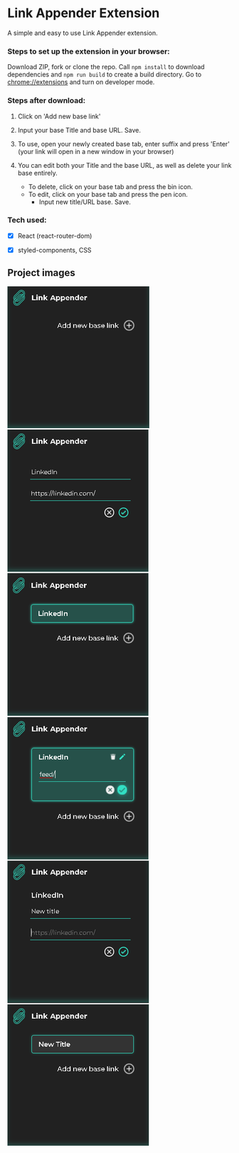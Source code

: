 # Link Appender Extension

A simple and easy to use Link Appender extension. 


### Steps to set up the extension in your browser: 

Download ZIP, fork or clone the repo. Call `npm install` to download dependencies and `npm run build` to create a build directory. 
Go to [chrome://extensions](chrome://extensions) and turn on developer mode. 

### Steps after download:

1. Click on 'Add new base link'

2. Input your base Title and base URL. Save.

3. To use, open your newly created base tab, enter suffix and press 'Enter' (your link will open in a new window in your browser)

4. You can edit both your Title and the base URL, as well as delete your link base entirely. 
    - To delete, click on your base tab and press the bin icon. 
    - To edit, click on your base tab and press the pen icon.
        - Input new title/URL base. Save. 


### Tech used: 

- [x] React (react-router-dom)
- [x] styled-components, CSS


## Project images 

![image1](./src/media/project-images/Untitled1.png)
![image2](./src/media/project-images/Untitled2.png)
![image3](./src/media/project-images/Untitled3.png)
![image4](./src/media/project-images/Untitled4.png)
![image5](./src/media/project-images/Untitled5.png)
![image6](./src/media/project-images/Untitled6.png)
